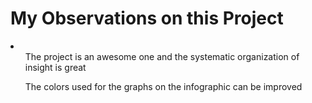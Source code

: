 <h1>My Observations on this Project</h1>

<li>
<ul>The project is an awesome one and the systematic organization of insight is great</ul>
<ul>The colors used for the graphs on the infographic can be improved</ul>

</li>